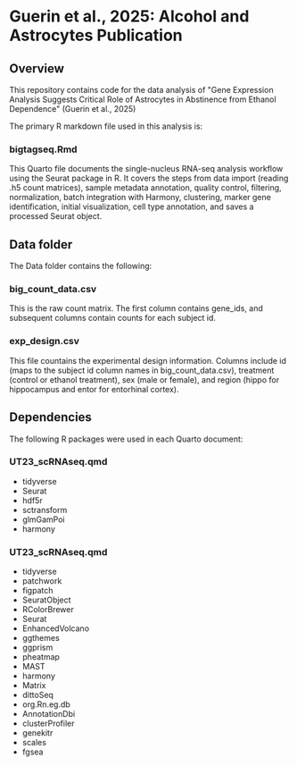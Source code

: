 # Guerin et al., 2025: Alcohol and Astrocytes Publication
## Overview
This repository contains code for the data analysis of "Gene Expression Analysis Suggests Critical Role of Astrocytes in Abstinence from Ethanol Dependence" (Guerin et al., 2025)

The primary R markdown file used in this analysis is: 
### bigtagseq.Rmd

This Quarto file documents the single-nucleus RNA-seq analysis workflow using the Seurat package in R. It covers the steps from data import (reading .h5 count matrices), sample metadata annotation, quality control, filtering, normalization, batch integration with Harmony, clustering, marker gene identification, initial visualization, cell type annotation, and saves a processed Seurat object. 

## Data folder

The Data folder contains the following: 

### big_count_data.csv

This is the raw count matrix. The first column contains gene_ids, and subsequent columns contain counts for each subject id. 

### exp_design.csv

This file countains the experimental design information. Columns include id (maps to the subject id column names in big_count_data.csv), treatment (control or ethanol treatment), sex (male or female), and region (hippo for hippocampus and entor for entorhinal cortex). 

## Dependencies 
The following R packages were used in each Quarto document: 
### UT23_scRNAseq.qmd 
- tidyverse
- Seurat
- hdf5r
- sctransform
- glmGamPoi
- harmony

### UT23_scRNAseq.qmd 
- tidyverse
- patchwork
- figpatch
- SeuratObject
- RColorBrewer
- Seurat
- EnhancedVolcano
- ggthemes
- ggprism
- pheatmap
- MAST
- harmony
- Matrix
- dittoSeq
- org.Rn.eg.db
- AnnotationDbi
- clusterProfiler
- genekitr
- scales
- fgsea
